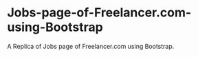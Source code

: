# Jobs-page-of-Freelancer.com-using-Bootstrap
A Replica of Jobs page of Freelancer.com using Bootstrap.
